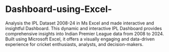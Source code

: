 # Dashboard-using-Excel-
Analysis the IPL Dataset 2008-24 in Ms Excel and made interactive and insightful Dashboard. 
This dynamic and interactive IPL Dashboard provides comprehensive insights into Indian Premier League data from 2008 to 2024. Built using Microsoft Excel, it offers a visually engaging and data-driven experience for cricket enthusiasts, analysts, and decision-makers.

